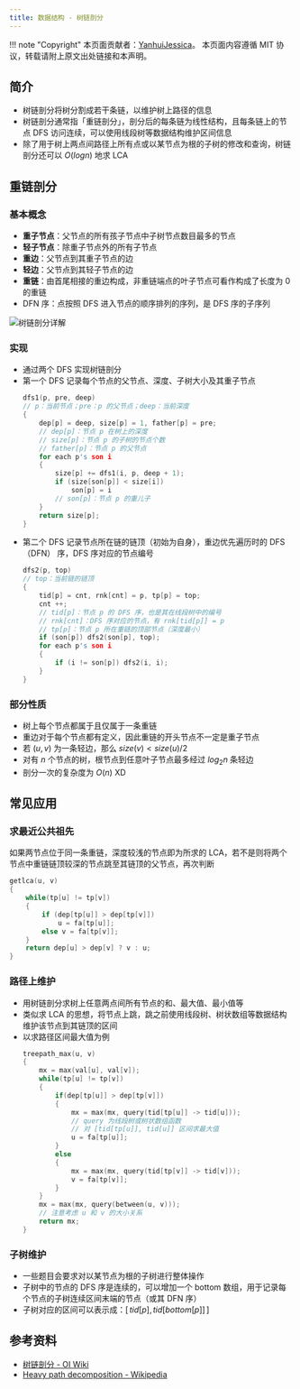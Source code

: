 ```yaml
---
title: 数据结构 - 树链剖分
---
```


!!! note "Copyright"
    本页面贡献者：[YanhuiJessica](https://github.com/YanhuiJessica)。
    本页面内容遵循 MIT 协议，转载请附上原文出处链接和本声明。

## 简介

- 树链剖分将树分割成若干条链，以维护树上路径的信息
- 树链剖分通常指「重链剖分」，剖分后的每条链为线性结构，且每条链上的节点 DFS 访问连续，可以使用线段树等数据结构维护区间信息
- 除了用于树上两点间路径上所有点或以某节点为根的子树的修改和查询，树链剖分还可以 $O(logn)$ 地求 LCA

## 重链剖分

### 基本概念

- **重子节点**：父节点的所有孩子节点中子树节点数目最多的节点
- **轻子节点**：除重子节点外的所有子节点
- **重边**：父节点到其重子节点的边
- **轻边**：父节点到其轻子节点的边
- **重链**：由首尾相接的重边构成，非重链端点的叶子节点可看作构成了长度为 $0$ 的重链
- DFN 序：点按照 DFS 进入节点的顺序排列的序列，是 DFS 序的子序列

![树链剖分详解](https://s1.ax1x.com/2020/05/17/YgeJXD.jpg)

### 实现

- 通过两个 DFS 实现树链剖分
- 第一个 DFS 记录每个节点的父节点、深度、子树大小及其重子节点
    ```c
    dfs1(p, pre, deep)
    // p：当前节点；pre：p 的父节点；deep：当前深度
    {
        dep[p] = deep, size[p] = 1, father[p] = pre;
        // dep[p]：节点 p 在树上的深度
        // size[p]：节点 p 的子树的节点个数
        // father[p]：节点 p 的父节点
        for each p's son i
        {
            size[p] += dfs1(i, p, deep + 1);
            if (size[son[p]] < size[i])
                son[p] = i
            // son[p]：节点 p 的重儿子
        }
        return size[p];
    }
    ```
- 第二个 DFS 记录节点所在链的链顶（初始为自身），重边优先遍历时的 DFS（DFN） 序，DFS 序对应的节点编号
    ```c
    dfs2(p, top)
    // top：当前链的链顶
    {
        tid[p] = cnt, rnk[cnt] = p, tp[p] = top;
        cnt ++;
        // tid[p]：节点 p 的 DFS 序，也是其在线段树中的编号
        // rnk[cnt]：DFS 序对应的节点，有 rnk[tid[p]] = p
        // tp[p]：节点 p 所在重链的顶部节点（深度最小）
        if (son[p]) dfs2(son[p], top);
        for each p's son i
        {
            if (i != son[p]) dfs2(i, i);
        }
    }
    ```

### 部分性质

- 树上每个节点都属于且仅属于一条重链
- 重边对于每个节点都有定义，因此重链的开头节点不一定是重子节点
- 若 $(u, v)$ 为一条轻边，那么 $size(v) < size(u)/2$
- 对有 $n$ 个节点的树，根节点到任意叶子节点最多经过 $log_2n$ 条轻边
- 剖分一次的复杂度为 $O(n)$ XD

## 常见应用

### 求最近公共祖先

如果两节点位于同一条重链，深度较浅的节点即为所求的 LCA，若不是则将两个节点中重链链顶较深的节点跳至其链顶的父节点，再次判断
```c
getlca(u, v)
{
    while(tp[u] != tp[v])
    {
        if (dep[tp[u]] > dep[tp[v]])
            u = fa[tp[u]];
        else v = fa[tp[v]];
    }
    return dep[u] > dep[v] ? v : u;
}
```

### 路径上维护

- 用树链剖分求树上任意两点间所有节点的和、最大值、最小值等
- 类似求 LCA 的思想，将节点上跳，跳之前使用线段树、树状数组等数据结构维护该节点到其链顶的区间
- 以求路径区间最大值为例
    ```c
    treepath_max(u, v)
    {
        mx = max(val[u], val[v]);
        while(tp[u] != tp[v])
        {
            if(dep[tp[u]] > dep[tp[v]])
            {
                mx = max(mx, query(tid[tp[u]] -> tid[u]));
                // query 为线段树或树状数组函数
                // 对 [tid[tp[u]], tid[u]] 区间求最大值
                u = fa[tp[u]];
            }
            else
            {
                mx = max(mx, query(tid[tp[v]] -> tid[v]));
                v = fa[tp[v]];
            }
        }
        mx = max(mx, query(between(u, v)));
        // 注意考虑 u 和 v 的大小关系
        return mx;
    }
    ```

### 子树维护

- 一些题目会要求对以某节点为根的子树进行整体操作
- 子树中的节点的 DFS 序是连续的，可以增加一个 bottom 数组，用于记录每个节点的子树连续区间末端的节点（或其 DFN 序）
- 子树对应的区间可以表示成：$[\,tid[p],\,tid[bottom[p]]\,]$

## 参考资料

- [树链剖分 - OI Wiki](https://oi-wiki.org/graph/hld/)
- [Heavy path decomposition - Wikipedia](https://en.wikipedia.org/wiki/Heavy_path_decomposition)